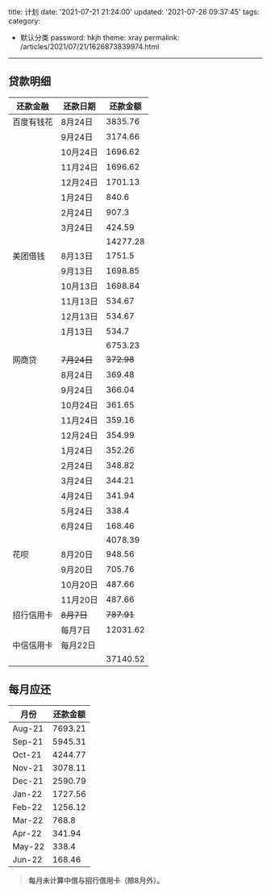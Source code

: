 title: 计划
date: '2021-07-21 21:24:00'
updated: '2021-07-26 09:37:45'
tags: 
category:
 - 默认分类
password: hkjh
theme: xray
permalink: /articles/2021/07/21/1626873839974.html
---

## 贷款明细

| 还款金融   | 还款日期 | 还款金额 |
| ---------- | -------- | -------- |
| 百度有钱花 | 8月24日  | 3835.76  |
|            | 9月24日  | 3174.66  |
|            | 10月24日 | 1696.62  |
|            | 11月24日 | 1696.62  |
|            | 12月24日 | 1701.13  |
|            | 1月24日  | 840.6    |
|            | 2月24日  | 907.3    |
|            | 3月24日  | 424.59   |
|            |          | 14277.28 |
| 美团借钱   | 8月13日  | 1751.5   |
|            | 9月13日  | 1698.85  |
|            | 10月13日 | 1698.84  |
|            | 11月13日 | 534.67   |
|            | 12月13日 | 534.67   |
|            | 1月13日  | 534.7    |
|            |          | 6753.23  |
| 网商贷     | ~~7月24日~~  | ~~372.98~~   |
|            | 8月24日  | 369.48   |
|            | 9月24日  | 366.04   |
|            | 10月24日 | 361.65   |
|            | 11月24日 | 359.16   |
|            | 12月24日 | 354.99   |
|            | 1月24日  | 352.26   |
|            | 2月24日  | 348.82   |
|            | 3月24日  | 344.21   |
|            | 4月24日  | 341.94   |
|            | 5月24日  | 338.4    |
|            | 6月24日  | 168.46   |
|            |          | 4078.39  |
| 花呗       | 8月20日  | 948.56   |
|            | 9月20日  | 705.76   |
|            | 10月20日 | 487.66   |
|            | 11月20日 | 487.66   |
| 招行信用卡 | ~~8月7日~~   | ~~787.91~~   |
|            | 每月7日  | 12031.62 |
| 中信信用卡 | 每月22日 |          |
|            |          | 37140.52 |

## 每月应还

| 月份   | 还款金额 |
| ------ | -------- |
| Aug-21 | 7693.21  |
| Sep-21 | 5945.31  |
| Oct-21 | 4244.77  |
| Nov-21 | 3078.11  |
| Dec-21 | 2590.79  |
| Jan-22 | 1727.56  |
| Feb-22 | 1256.12  |
| Mar-22 | 768.8    |
| Apr-22 | 341.94   |
| May-22 | 338.4    |
| Jun-22 | 168.46   |

> **每月未计算中信与招行信用卡（除8月外）。**

